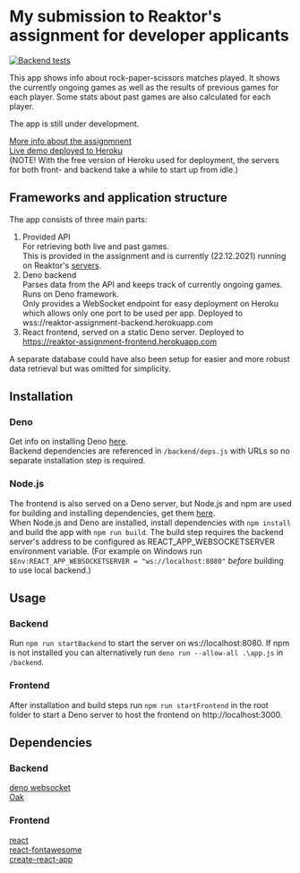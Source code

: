 # My submission to Reaktor's assignment for developer applicants
[![Backend tests](https://github.com/MrFennicus/reaktor-assignment/actions/workflows/deno.yml/badge.svg)](https://github.com/MrFennicus/reaktor-assignment/actions/workflows/deno.yml)

This app shows info about rock-paper-scissors matches played. It shows the currently ongoing games as well as the results of previous games for each player.
Some stats about past games are also calculated for each player.

The app is still under development.

[More info about the assignmnent](https://www.reaktor.com/assignment-2022-developers/)  
[Live demo deployed to Heroku](https://reaktor-assignment-frontend.herokuapp.com/)  
(NOTE! With the free version of Heroku used for deployment, the servers for both front- and backend take a while to start up from idle.)

## Frameworks and application structure
The app consists of three main parts:
1. Provided API  
For retrieving both live and past games.  
This is provided in the assignment and is currently (22.12.2021) running on Reaktor's [servers](https://bad-api-assignment.reaktor.com/).
2. Deno backend  
Parses data from the API and keeps track of currently ongoing games.
Runs on Deno framework.  
Only provides a WebSocket endpoint for easy deployment on Heroku which allows only one port to be used per app. Deployed to wss://reaktor-assignment-backend.herokuapp.com
3. React frontend, served on a static Deno server. 
Deployed to https://reaktor-assignment-frontend.herokuapp.com

A separate database could have also been setup for easier and more robust data retrieval but was omitted for simplicity. 

## Installation
### Deno
Get info on installing Deno [here](https://deno.land/manual/getting_started/installation).  
Backend dependencies are referenced in `/backend/deps.js` with URLs so no separate installation step is required.  
### Node.js
The frontend is also served on a Deno server, but Node.js and npm are used for building and installing dependencies, get them [here](https://nodejs.org/en/).  
When Node.js and Deno are installed, install dependencies with `npm install` and build the app with `npm run build`. The build step requires the backend 
server's address to be configured as REACT_APP_WEBSOCKETSERVER environment variable. (For example on Windows run `$Env:REACT_APP_WEBSOCKETSERVER = "ws://localhost:8080"` *before* building to use local backend.) 

## Usage
### Backend
Run `npm run startBackend` to start the server on ws://localhost:8080. If npm is not installed you can alternatively run `deno run --allow-all .\app.js` in `/backend`.
### Frontend
After installation and build steps run `npm run startFrontend` in the root folder to start a Deno server to host the frontend on http://localhost:3000.  
## Dependencies
### Backend
[deno websocket](https://deno.land/x/websocket@v0.1.3)  
[Oak](https://deno.land/x/oak@v10.1.0)  
### Frontend
[react](https://reactjs.org/)  
[react-fontawesome](https://github.com/FortAwesome/react-fontawesome)  
[create-react-app](https://create-react-app.dev/)  
